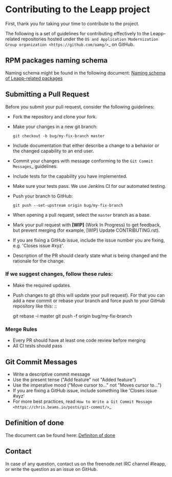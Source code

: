 # Contributing to the Leapp project

First, thank you for taking your time to contribute to the project.

The following is a set of guidelines for contributing effectively to the Leapp-related repositories
hosted under the `OS and Application Modernization Group organization <https://github.com/oamg/>`_
on GitHub.

## RPM packages naming schema

Naming schema might be found in the following document:
[Naming schema of Leapp-related packages](build-schema.html)

## Submitting a Pull Request

Before you submit your pull request, consider the following guidelines:

* Fork the repository and clone your fork.
* Make your changes in a new git branch:

     ``git checkout -b bug/my-fix-branch master``

* Include documentation that either describe a change to a behavior or the changed capability to an end user.
* Commit your changes with message conforming to the `Git Commit Messages`_ guidelines.
* Include tests for the capability you have implemented.
* Make sure your tests pass. We use Jenkins CI for our automated testing.
* Push your branch to GitHub:

    ``git push --set-upstream origin bug/my-fix-branch``

* When opening a pull request, select the `master` branch as a base.
* Mark your pull request with **[WIP]** (Work In Progress) to get feedback, but prevent merging (for example,
  [WIP] Update CONTRIBUTING.rst).
* If you are fixing a GitHub issue, include the issue number you are fixing, e.g. 'Closes issue #xyz'.
* Description of the PR should clearly state what is being changed and the rationale for the change.

### If we suggest changes, follow these rules:

* Make the required updates.
* Push changes to git (this will update your pull request). For that you can add a new commit or rebase your branch
  and force push to your GitHub repository like this: ::

    git rebase -i master
    git push -f origin bug/my-fix-branch

### Merge Rules

* Every PR should have at least one code review before merging
* All CI tests should pass

## Git Commit Messages

* Write a descriptive commit message
* Use the present tense ("Add feature" not "Added feature")
* Use the imperative mood ("Move cursor to..." not "Moves cursor to...")
* If you are fixing a GitHub issue, include something like 'Closes issue #xyz'
* For more best practices, read `How to Write a Git Commit Message <https://chris.beams.io/posts/git-commit/>`_

## Definition of done

The document can be found here:
[Definiton of done](definition-of-done.html)

## Contact

In case of any question, contact us on the freenode.net IRC channel #leapp, or write the question as an issue on
GitHub.